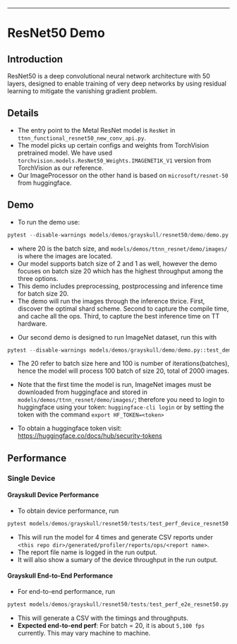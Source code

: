 ---

# ResNet50 Demo

## Introduction
ResNet50 is a deep convolutional neural network architecture with 50 layers, designed to enable training of very deep networks by using residual learning to mitigate the vanishing gradient problem.

## Details

+ The entry point to the Metal ResNet model is `ResNet` in `ttnn_functional_resnet50_new_conv_api.py`.
+ The model picks up certain configs and weights from TorchVision pretrained model. We have used `torchvision.models.ResNet50_Weights.IMAGENET1K_V1` version from TorchVision as our reference.
+ Our ImageProcessor on the other hand is based on `microsoft/resnet-50` from huggingface.

## Demo

+ To run the demo use:
```python
pytest --disable-warnings models/demos/grayskull/resnet50/demo/demo.py::test_demo_sample
```
- where 20 is the batch size, and `models/demos/ttnn_resnet/demo/images/` is where the images are located.
- Our model supports batch size of 2 and 1 as well, however the demo focuses on batch size 20 which has the highest throughput among the three options.
- This demo includes preprocessing, postprocessing and inference time for batch size 20.
- The demo will run the images through the inference thrice. First, discover the optimal shard scheme. Second to capture the compile time, and cache all the ops. Third, to capture the best inference time on TT hardware.


+ Our second demo is designed to run ImageNet dataset, run this with
```python
pytest --disable-warnings models/demos/grayskull/demo/demo.py::test_demo_imagenet
```
- The 20 refer to batch size here and 100 is number of iterations(batches), hence the model will process 100 batch of size 20, total of 2000 images.

- Note that the first time the model is run, ImageNet images must be downloaded from huggingface and stored in  `models/demos/ttnn_resnet/demo/images/`; therefore you need to login to huggingface using your token: `huggingface-cli login` or by setting the token with the command `export HF_TOKEN=<token>`
- To obtain a huggingface token visit: https://huggingface.co/docs/hub/security-tokens


## Performance

### Single Device

#### Grayskull Device Performance
+ To obtain device performance, run 
```python
pytest models/demos/grayskull/resnet50/tests/test_perf_device_resnet50.py::test_perf_device
```

+ This will run the model for 4 times and generate CSV reports under `<this repo dir>/generated/profiler/reports/ops/<report name>`.
+ The report file name is logged in the run output.
+ It will also show a sumary of the device throughput in the run output.

#### Grayskull End-to-End Performance
+ For end-to-end performance, run
```python
pytest models/demos/grayskull/resnet50/tests/test_perf_e2e_resnet50.py::test_perf_trace_2cqs
```
+ This will generate a CSV with the timings and throughputs.
+ **Expected end-to-end perf**: For batch = 20, it is about `5,100 fps` currently. This may vary machine to machine.
